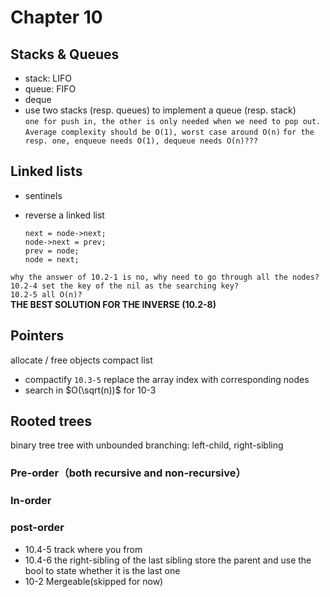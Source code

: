 # Chapter 10

## Stacks & Queues
- stack: LIFO   
- queue: FIFO
- deque
- use two stacks (resp. queues) to implement a queue (resp. stack)    
`one for push in, the other is only needed when we need to pop out. Average complexity should be O(1), worst case around O(n)`        `for the resp. one, enqueue needs O(1), dequeue needs O(n)???`
	

## Linked lists
- sentinels
- reverse a linked list

 	  next = node->next;
	  node->next = prev;
	  prev = node;
	  node = next;


`why the answer of 10.2-1 is no, why need to go through all the nodes?`    
`10.2-4 set the key of the nil as the searching key?`    
`10.2-5 all O(n)?`    
**THE BEST SOLUTION FOR THE INVERSE (10.2-8)**


## Pointers
allocate / free objects
compact list

- compactify  `10.3-5` replace the array index with corresponding nodes
- search in $O(\sqrt(n))$ for 10-3

## Rooted trees
binary tree
tree with unbounded branching: left-child, right-sibling

###    Pre-order（both recursive and non-recursive）
###    In-order
###    post-order

- 10.4-5 track where you from
- 10.4-6 the right-sibling of the last sibling store the parent and use the bool to state whether it is the last one
- 10-2 Mergeable(skipped for now)

